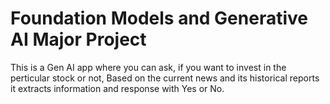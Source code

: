 # Foundation Models and Generative AI Major Project

This is a Gen AI app where you can ask, if you want to invest in the perticular stock or not, Based on the current news and its historical reports it extracts information and response with Yes or No.
